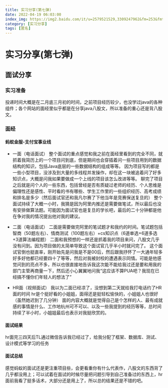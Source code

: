 ```yaml
---
title: 实习分享(第七弹)
date: 2022-04-19 06:03:00
index_img: https://img2.baidu.com/it/u=2579521529,3309247962&fm=253&fmt=auto&app=138&f=JPEG?w=799&h=500
category: [实习分享]
tags: [匿名]
---
```


# 实习分享(第七弹)


## 面试分享

### 实习准备
投递时间大概是在二月底三月初的时间，之前项目经历较少，也没学过java的各种组件；各个网站的面经里似乎都是在分享java八股文，所以准备的重心还是背八股文。

### 面经
#### 蚂蚁金服-支付宝事业线
+ 一面（电话面试）
整个面试的重点感觉和我之前在面经里看到的完全不同，就抓着我简历上的一个项目问到底，但是期间也会穿插着问一些项目用到的数据结构的知识，包括Java底层的一些数据结构的组成等等。
因为项目写的都是一些小型项目，没涉及到大量的多线程并发操作，却在这一块被追着问了好多知识点，大概是问我如果要做成一个上线的项目该怎么改进等等。
聊完了项目之后就是问个人的一些东西，包括曾经是否有质疑过老师的经历、个人思维是偏理性还是感性、平时看的书有哪些、学生工作里的一些组织经历、高考成绩和排名是多少（然后面试官还和我凡尔赛了下他当年是竞赛保送复旦的）
整个面试持续了大概一小时，我猜是因为阿里内推还是需要做笔试，所以最后也没有安排做算法题。可能因为面试官也是复旦的学长吧，最后的二十分钟都是他在争对我的情况提出他对我的建议。

+ 二面（电话面试）
二面是需要做完阿里的笔试题才和我约的时间。笔试题包括智商（50题左右）、情商测试（100题左右）+cs知识点（6道单选+6道多选+3道算法编程题）
二面和我预想的一样还是抓着我的项目来问，八股文几乎没有问到。因为项目做的太简单导致这个面试官几乎半小时就问完了。
这个面试官倒也挺直率，刚开始先是问我是不是00后，然后跟我抒怀了一大通年轻多好多好他都已经要四十了等等，然后对我被封校的遭遇表示同情。可能是他感觉问到的亮点不多，所以也很直接地告诉我这次能不能给我过还是要和用我的部门主管再商量一下，然后还小心翼翼地问我“这应该不算PUA吧？我现在已经搞不懂你们年轻人的想法了”

+ HR面（视频面试）
我以为二面已经凉了，没想到第二天就给我打电话约了HR面的时间
hr是个挺好看的小姐姐，面得还是挺轻松愉快的，小姐姐人也很好（虽然她迟到了几分钟）
面的内容大概就是觉得自己是个怎样的人、最有成就感的事情是什么、工作地杭州可不可以、以及一些我提到的经历等等，总时间持续了半小时，小姐姐最后也表示对我挺欣赏的。

#### 面试结果
hr面完三四天后TL通过微信告诉我已经过了，给我分配了框架、数据库、测试、设计模式等学习的任务

#### 面试总结
感觉蚂蚁的面试还是更注重项目些，会更看重你有什么代表作，八股文的东西背了几乎都没用上；可以试着在面试的时候尽量把问题引导到自己准备过的东西上，hr面前我看了挺多话术，大部分还是用上了，所以总的结果还是不错的吧。
